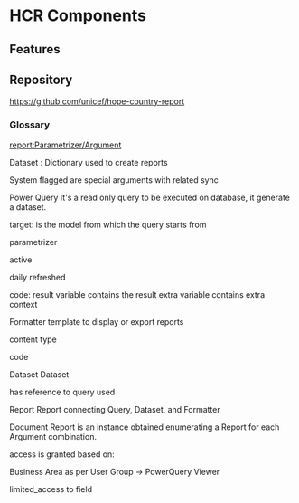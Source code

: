 # HCR Components



## Features


## Repository

<https://github.com/unicef/hope-country-report>


### Glossary

<report:Parametrizer/Argument>

Dataset : Dictionary used to create reports

System flagged are special arguments with related sync

Power Query
It's a read only query to be executed on database, it generate a dataset.

target: is the model from which the query starts from

parametrizer

active

daily refreshed

code:
result variable contains the result
extra variable contains extra context

Formatter
template to display or export reports

content type

code

Dataset
Dataset

has reference to query used

Report
Report connecting Query, Dataset, and Formatter

Document Report
is an instance obtained enumerating a Report for each Argument combination.

access is granted based on:

Business Area as per User Group -> PowerQuery Viewer

limited_access to field
